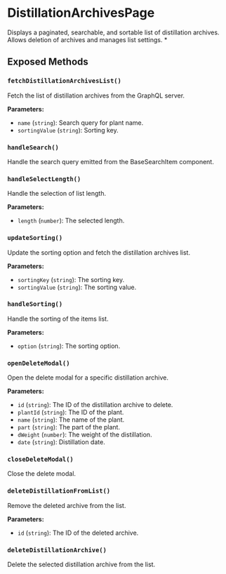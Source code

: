 # DistillationArchivesPage

Displays a paginated, searchable, and sortable list of distillation archives. Allows deletion of archives and manages list settings.
 *

## Exposed Methods

### `fetchDistillationArchivesList()`
Fetch the list of distillation archives from the GraphQL server.

**Parameters:**
- `name` (`string`): Search query for plant name.
- `sortingValue` (`string`): Sorting key.

### `handleSearch()`
Handle the search query emitted from the BaseSearchItem component.

### `handleSelectLength()`
Handle the selection of list length.

**Parameters:**
- `length` (`number`): The selected length.

### `updateSorting()`
Update the sorting option and fetch the distillation archives list.

**Parameters:**
- `sortingKey` (`string`): The sorting key.
- `sortingValue` (`string`): The sorting value.

### `handleSorting()`
Handle the sorting of the items list.

**Parameters:**
- `option` (`string`): The sorting option.

### `openDeleteModal()`
Open the delete modal for a specific distillation archive.

**Parameters:**
- `id` (`string`): The ID of the distillation archive to delete.
- `plantId` (`string`): The ID of the plant.
- `name` (`string`): The name of the plant.
- `part` (`string`): The part of the plant.
- `dWeight` (`number`): The weight of the distillation.
- `date` (`string`): Distillation date.

### `closeDeleteModal()`
Close the delete modal.

### `deleteDistillationFromList()`
Remove the deleted archive from the list.

**Parameters:**
- `id` (`string`): The ID of the deleted archive.

### `deleteDistillationArchive()`
Delete the selected distillation archive from the list.
